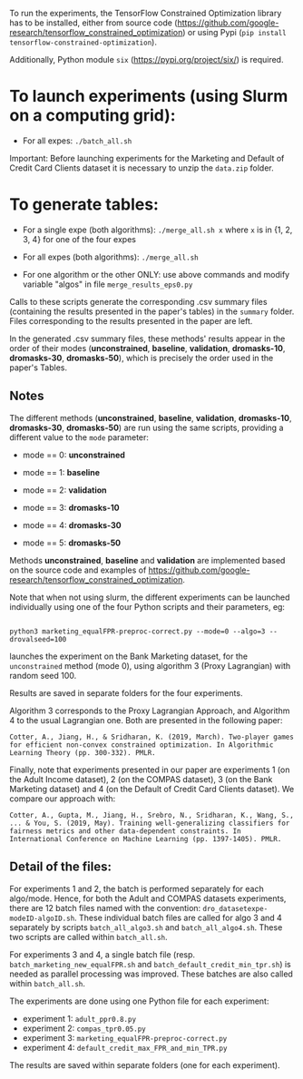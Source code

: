 
To run the experiments, the TensorFlow Constrained Optimization library has to be installed, either from source code (https://github.com/google-research/tensorflow_constrained_optimization) or using Pypi (`pip install tensorflow-constrained-optimization`).

Additionally, Python module `six` (https://pypi.org/project/six/) is required.

# To launch experiments (using Slurm on a computing grid):

  

- For all expes: `./batch_all.sh`

Important: Before launching experiments for the Marketing and Default of Credit Card Clients dataset it is necessary to unzip the `data.zip` folder.

  

# To generate tables:

  

- For a single expe (both algorithms): `./merge_all.sh x` where `x` is in {1, 2, 3, 4} for one of the four expes

  

- For all expes (both algorithms): `./merge_all.sh`

  

- For one algorithm or the other ONLY: use above commands and modify variable "algos" in file `merge_results_eps0.py`

  

Calls to these scripts generate the corresponding .csv summary files (containing the results presented in the paper's tables) in the `summary` folder. Files corresponding to the results presented in the paper are left.

  

In the generated .csv summary files, these methods' results appear in the order of their modes (**unconstrained**, **baseline**, **validation**, **dromasks-10**, **dromasks-30**, **dromasks-50**), which is precisely the order used in the paper's Tables.

  

## Notes

  

The different methods (**unconstrained**, **baseline**, **validation**, **dromasks-10**, **dromasks-30**, **dromasks-50**) are run using the same scripts, providing a different value to the `mode` parameter:

  

* mode == 0: **unconstrained**

* mode == 1: **baseline**

* mode == 2: **validation**

* mode == 3: **dromasks-10**

* mode == 4: **dromasks-30**

* mode == 5: **dromasks-50**

  

Methods **unconstrained**, **baseline** and **validation** are implemented based on the source code and examples of https://github.com/google-research/tensorflow_constrained_optimization.

  

Note that when not using slurm, the different experiments can be launched individually using one of the four Python scripts and their parameters, eg:

  

```

python3 marketing_equalFPR-preproc-correct.py --mode=0 --algo=3 --drovalseed=100

```


launches the experiment on the Bank Marketing dataset, for the `unconstrained` method (mode 0), using algorithm 3 (Proxy Lagrangian) with random seed 100.

Results are saved in separate folders for the four experiments.

Algorithm 3 corresponds to the Proxy Lagrangian Approach, and Algorithm 4 to the usual Lagrangian one. Both are presented in the following paper:

  
```
Cotter, A., Jiang, H., & Sridharan, K. (2019, March). Two-player games for efficient non-convex constrained optimization. In Algorithmic Learning Theory (pp. 300-332). PMLR.
```
  

Finally, note that experiments presented in our paper are experiments 1 (on the Adult Income dataset), 2 (on the COMPAS dataset), 3 (on the Bank Marketing dataset) and 4 (on the Default of Credit Card Clients dataset). We compare our approach with:

  
```
Cotter, A., Gupta, M., Jiang, H., Srebro, N., Sridharan, K., Wang, S., ... & You, S. (2019, May). Training well-generalizing classifiers for fairness metrics and other data-dependent constraints. In International Conference on Machine Learning (pp. 1397-1405). PMLR.
```
  
## Detail of the files:

For experiments 1 and 2, the batch is performed separately for each algo/mode. 
Hence, for both the Adult and COMPAS datasets experiments, there are 12 batch files named with the convention: `dro_datasetexpe-modeID-algoID.sh`.
These individual batch files are called for algo 3 and 4 separately by scripts `batch_all_algo3.sh` and `batch_all_algo4.sh`.
These two scripts are called within `batch_all.sh`.

For experiments 3 and 4, a single batch file (resp. `batch_marketing_new_equalFPR.sh` and `batch_default_credit_min_tpr.sh`) is needed as parallel processing was improved. These batches are also called within `batch_all.sh`.

The experiments are done using one Python file for each experiment:

* experiment 1: `adult_ppr0.8.py`
* experiment 2: `compas_tpr0.05.py`
* experiment 3: `marketing_equalFPR-preproc-correct.py`
* experiment 4: `default_credit_max_FPR_and_min_TPR.py`

The results are saved within separate folders (one for each experiment).
